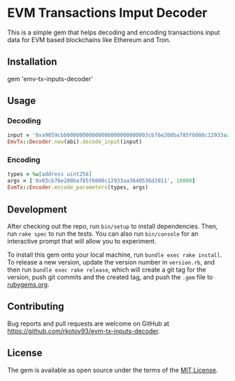 # EVM Transactions Imput Decoder

This is a simple gem that helps decoding and encoding transactions input data for EVM based blockchains like Ethereum and Tron.

## Installation

gem 'emv-tx-inputs-decoder'

## Usage

### Decoding
```ruby
input = '0xa9059cbb00000000000000000000000003cb76e200ba785f6008c12933aa3640536d2011000000000000000000000000000000000000000000000000000000a083712e00'
EmvTx::Decoder.new(abi).decode_input(input)
```

### Encoding
```ruby
types = %w[address uint256]
args = ['0x03cb76e200ba785f6008c12933aa3640536d2011', 10000]
EvmTx::Encoder.encode_parameters(types, args)
```

## Development

After checking out the repo, run `bin/setup` to install dependencies. Then, run `rake spec` to run the tests. You can also run `bin/console` for an interactive prompt that will allow you to experiment.

To install this gem onto your local machine, run `bundle exec rake install`. To release a new version, update the version number in `version.rb`, and then run `bundle exec rake release`, which will create a git tag for the version, push git commits and the created tag, and push the `.gem` file to [rubygems.org](https://rubygems.org).

## Contributing

Bug reports and pull requests are welcome on GitHub at https://github.com/rkotov93/evm-tx-inputs-decoder.

## License

The gem is available as open source under the terms of the [MIT License](https://opensource.org/licenses/MIT).
